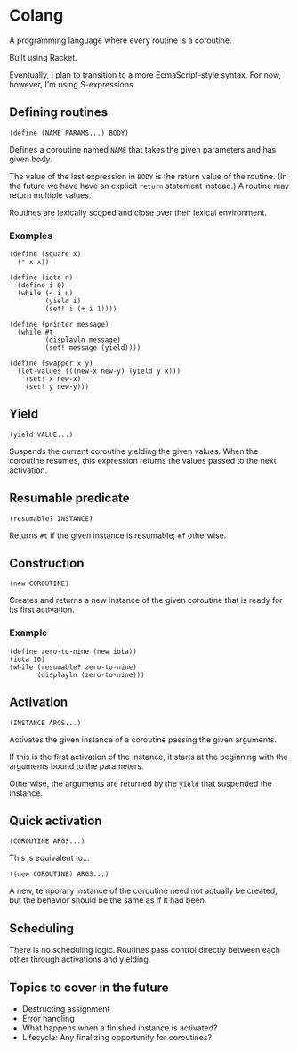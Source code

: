 # Colang

A programming language where every routine is a coroutine.

Built using Racket.

Eventually, I plan to transition to a more EcmaScript-style syntax. For now,
however, I'm using S-expressions.

## Defining routines

`(define (NAME PARAMS...) BODY)`

Defines a coroutine named `NAME` that takes the given parameters and has given
body.

The value of the last expression in `BODY` is the return value of the routine.
(In the future we have have an explicit `return` statement instead.) A routine
may return multiple values.

Routines are lexically scoped and close over their lexical environment.

### Examples

```racket
(define (square x)
  (* x x))
```

```racket
(define (iota n)
  (define i 0)
  (while (< i n)
         (yield i)
         (set! i (+ i 1))))
```

```racket
(define (printer message)
  (while #t
         (displayln message)
         (set! message (yield))))
```

```racket
(define (swapper x y)
  (let-values (((new-x new-y) (yield y x)))
    (set! x new-x)
    (set! y new-y)))
```

## Yield

`(yield VALUE...)`

Suspends the current coroutine yielding the given values. When the coroutine
resumes, this expression returns the values passed to the next activation.

## Resumable predicate

`(resumable? INSTANCE)`

Returns `#t` if the given instance is resumable; `#f` otherwise.

## Construction

`(new COROUTINE)`

Creates and returns a new instance of the given coroutine that is ready for its
first activation.

### Example

```racket
(define zero-to-nine (new iota))
(iota 10)
(while (resumable? zero-to-nine)
       (displayln (zero-to-nine)))
```

## Activation

`(INSTANCE ARGS...)`

Activates the given instance of a coroutine passing the given arguments.

If this is the first activation of the instance, it starts at the beginning
with the arguments bound to the parameters.

Otherwise, the arguments are returned by the `yield` that suspended the
instance.

## Quick activation

`(COROUTINE ARGS...)`

This is equivalent to...

`((new COROUTINE) ARGS...)`

A new, temporary instance of the coroutine need not actually be created, but
the behavior should be the same as if it had been.

## Scheduling

There is no scheduling logic. Routines pass control directly between each other
through activations and yielding.

## Topics to cover in the future

* Destructing assignment
* Error handling
* What happens when a finished instance is activated?
* Lifecycle: Any finalizing opportunity for coroutines?
